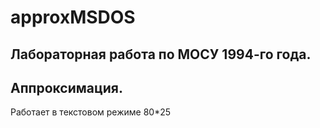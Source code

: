 # approxMSDOS
Лабораторная работа по МОСУ 1994-го года.
----
Аппроксимация.
----
Работает в текстовом режиме 80*25
